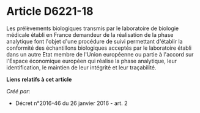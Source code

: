 # Article D6221-18

Les prélèvements biologiques transmis par le laboratoire de biologie médicale établi en France demandeur de la réalisation de
la phase analytique font l'objet d'une procédure de suivi permettant d'établir la conformité des échantillons biologiques
acceptés par le laboratoire établi dans un autre Etat membre de l'Union européenne ou partie à l'accord sur l'Espace
économique européen qui réalise la phase analytique, leur identification, le maintien de leur intégrité et leur traçabilité.

**Liens relatifs à cet article**

_Créé par_:

  - Décret n°2016-46 du 26 janvier 2016 - art. 2

